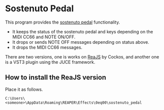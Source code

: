 # Sostenuto Pedal
This program provides the [sostenuto pedal](https://en.wikipedia.org/wiki/Piano_pedals#Sostenuto_pedal) functionality.
- It keeps the status of the sostenuto pedal and keys depending on the MIDI CC66 and NOTE ON/OFF.
- It drops or sends NOTE OFF messages depending on status above.
- It drops the MIDI CC66  messages.

There are two versions, one is works on [ReaJS](https://www.reaper.fm/reaplugs/ "ReaPlugs") by Cockos, and another one is a VST3 plugin using the JUCE framework.

## How to install the ReaJS version
Place it as follows.
```
C:\Users\<someone>\AppData\Roaming\REAPER\Effects\0eq00\sostenuto_pedal
